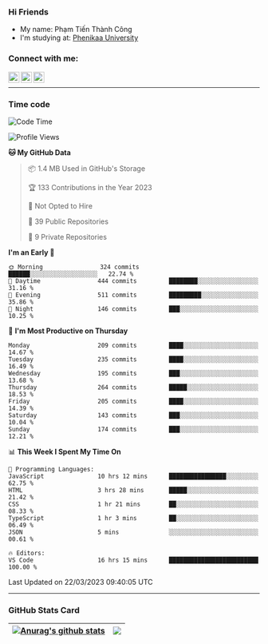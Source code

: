 ### Hi Friends

- My name: Phạm Tiến Thành Công
- I'm studying at: [Phenikaa University]


### Connect with me:
[<img align="left" alt="PhamTienThanhCong | Facebook" width="22px" src="https://upload.wikimedia.org/wikipedia/commons/thumb/1/16/Facebook-icon-1.png/640px-Facebook-icon-1.png" />][facebook]
[<img align="left" alt="PhamTienThanhCong | Zalo" width="22px" src="https://www.anphatpc.com.vn/template/anphat_2020v2/images/icon-zalo.jpg" />][zalo]
[<img align="left" alt="PhamTienThanhCong | LinkedIn" width="22px" src="https://cdn3.iconfinder.com/data/icons/inficons/512/linkedin.png" />][linkedin]

<br />

---

### Time code

<!--START_SECTION:waka-->
![Code Time](http://img.shields.io/badge/Code%20Time-945%20hrs%2055%20mins-blue)

![Profile Views](http://img.shields.io/badge/Profile%20Views-2-blue)

**🐱 My GitHub Data** 

> 📦 1.4 MB Used in GitHub's Storage 
 > 
> 🏆 133 Contributions in the Year 2023
 > 
> 🚫 Not Opted to Hire
 > 
> 📜 39 Public Repositories 
 > 
> 🔑 9 Private Repositories 
 > 
**I'm an Early 🐤** 

```text
🌞 Morning                324 commits         ██████░░░░░░░░░░░░░░░░░░░   22.74 % 
🌆 Daytime                444 commits         ████████░░░░░░░░░░░░░░░░░   31.16 % 
🌃 Evening                511 commits         █████████░░░░░░░░░░░░░░░░   35.86 % 
🌙 Night                  146 commits         ███░░░░░░░░░░░░░░░░░░░░░░   10.25 % 
```
📅 **I'm Most Productive on Thursday** 

```text
Monday                   209 commits         ████░░░░░░░░░░░░░░░░░░░░░   14.67 % 
Tuesday                  235 commits         ████░░░░░░░░░░░░░░░░░░░░░   16.49 % 
Wednesday                195 commits         ███░░░░░░░░░░░░░░░░░░░░░░   13.68 % 
Thursday                 264 commits         █████░░░░░░░░░░░░░░░░░░░░   18.53 % 
Friday                   205 commits         ████░░░░░░░░░░░░░░░░░░░░░   14.39 % 
Saturday                 143 commits         ███░░░░░░░░░░░░░░░░░░░░░░   10.04 % 
Sunday                   174 commits         ███░░░░░░░░░░░░░░░░░░░░░░   12.21 % 
```


📊 **This Week I Spent My Time On** 

```text
💬 Programming Languages: 
JavaScript               10 hrs 12 mins      ████████████████░░░░░░░░░   62.75 % 
HTML                     3 hrs 28 mins       █████░░░░░░░░░░░░░░░░░░░░   21.42 % 
CSS                      1 hr 21 mins        ██░░░░░░░░░░░░░░░░░░░░░░░   08.33 % 
TypeScript               1 hr 3 mins         ██░░░░░░░░░░░░░░░░░░░░░░░   06.49 % 
JSON                     5 mins              ░░░░░░░░░░░░░░░░░░░░░░░░░   00.61 % 

🔥 Editors: 
VS Code                  16 hrs 15 mins      █████████████████████████   100.00 % 
```


 Last Updated on 22/03/2023 09:40:05 UTC
<!--END_SECTION:waka-->

---

### GitHub Stats Card

| <a href="https://github.com/phamtienthanhcong"><img align="center" src="https://github-readme-stats.vercel.app/api?username=PhamTienThanhCong&show_icons=true&include_all_commits=true&theme=buefy&hide_border=true&theme=ocean_dark" alt="Anurag's github stats" /></a> | <a href="https://github.com/phamtienthanhcong"><img align="center" src="https://github-readme-stats.vercel.app/api/top-langs/?username=PhamTienThanhCong&layout=compact&theme=buefy&hide_border=true&theme=ocean_dark" /></a> |
| ------------- | ------------- |

[Phenikaa University]: https://phenikaa-uni.edu.vn/vi
[facebook]: https://www.facebook.com/phamtienthanhcong
[linkedin]: https://linkedin.com/in/phamtienthanhcong
[zalo]: https://zalo.me/0396396332
[tiktok]: https://www.tiktok.com/@phamtienthanhcong
[web]: https://github.com/PhamTienThanhCong/web_dev
[min project]: https://github.com/PhamTienThanhCong/Project-Of-Web
[c and cpp]: https://github.com/PhamTienThanhCong/Code_C_and_Cpro
[python]: https://github.com/PhamTienThanhCong/Python_beginer
